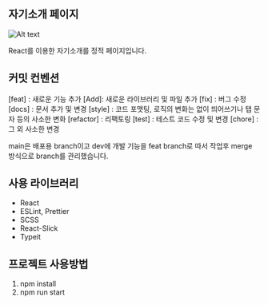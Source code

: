 ## 자기소개 페이지

![Alt text](/public//introduce.gif)

React를 이용한 자기소개를 정적 페이지입니다.

## 커밋 컨벤션

[feat] : 새로운 기능 추가
[Add]: 새로운 라이브러리 및 파일 추가
[fix] : 버그 수정
[docs] : 문서 추가 및 변경
[style] : 코드 포맷팅, 로직의 변화는 없이 띄어쓰기나 탭 문자 등의 사소한 변화
[refactor] : 리팩토링
[test] : 테스트 코드 수정 및 변경
[chore] : 그 외 사소한 변경

main은 배포용 branch이고 dev에 개발 기능을 feat branch로 따서 작업후 merge 방식으로 branch를 관리했습니다.

## 사용 라이브러리

- React
- ESLint, Prettier
- SCSS
- React-Slick
- Typeit

## 프로젝트 사용방법

1. npm install
2. npm run start
